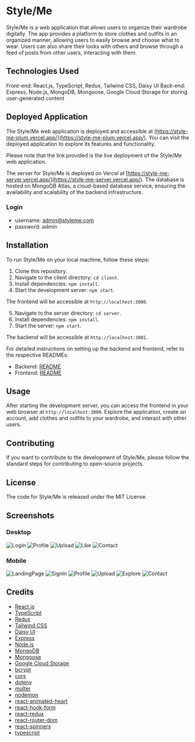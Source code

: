 # Style/Me

Style/Me is a web application that allows users to organize their wardrobe digitally. The app provides a platform to store clothes and outfits in an organized manner, allowing users to easily browse and choose what to wear. Users can also share their looks with others and browse through a feed of posts from other users, interacting with them.

## Technologies Used

Front-end: React.js, TypeScript, Redux, Tailwind CSS, Daisy UI
Back-end: Express, Node.js, MongoDB, Mongoose, Google Cloud Storage for storing user-generated content

## Deployed Application

The Style/Me web application is deployed and accessible at [https://style-me-plum.vercel.app/](https://style-me-plum.vercel.app/). You can visit the deployed application to explore its features and functionality.

Please note that the link provided is the live deployment of the Style/Me web application.

The server for Style/Me is deployed on Vercel at [https://style-me-server.vercel.app/](https://style-me-server.vercel.app/). The database is hosted on MongoDB Atlas, a cloud-based database service, ensuring the availability and scalability of the backend infrastructure.

### Login
- username: admin@styleme.com
- password: admin

## Installation

To run Style/Me on your local machine, follow these steps:

1. Clone this repository.
2. Navigate to the client directory: `cd client`.
3. Install dependencies: `npm install`.
4. Start the development server: `npm start`.

The frontend will be accessible at `http://localhost:3000`.

5. Navigate to the server directory: `cd server`.
6. Install dependencies: `npm install`.
7. Start the server: `npm start`.

The backend will be accessible at `http://localhost:3001`.

For detailed instructions on setting up the backend and frontend, refer to the respective READMEs:

- Backend: [README](./server/README.md)
- Frontend: [README](./client/README.md)

## Usage

After starting the development server, you can access the frontend in your web browser at `http://localhost:3000`. Explore the application, create an account, add clothes and outfits to your wardrobe, and interact with other users.

## Contributing

If you want to contribute to the development of Style/Me, please follow the standard steps for contributing to open-source projects.

## License

The code for Style/Me is released under the MIT License.

## Screenshots
### Desktop

![Login](screenshots/Login.gif)
![Profile](screenshots/Profile.gif)
![Upload](screenshots/Upload.gif)
![Like](screenshots/Like.gif)
![Contact](screenshots/Contact.png)

### Mobile

![LandingPage](screenshots/LandingPage_Mobile.png)
![SignIn](screenshots/SignIn_Mobile.png)
![Profile](screenshots/Profile_Mobile.png)
![Upload](screenshots/Upload_Mobile.png)
![Explore](screenshots/Explore_Mobile.gif)
![Contact](screenshots/Contact_Mobile.png)

## Credits

- [React.js](https://reactjs.org/)
- [TypeScript](https://www.typescriptlang.org/)
- [Redux](https://redux.js.org/)
- [Tailwind CSS](https://tailwindcss.com/)
- [Daisy UI](https://daisyui.com/)
- [Express](https://expressjs.com/)
- [Node.js](https://nodejs.org/en/)
- [MongoDB](https://www.mongodb.com/)
- [Mongoose](https://mongoosejs.com/)
- [Google Cloud Storage](https://cloud.google.com/storage)
- [bcrypt](https://www.npmjs.com/package/bcrypt)
- [cors](https://www.npmjs.com/package/cors)
- [dotenv](https://www.npmjs.com/package/dotenv)
- [multer](https://www.npmjs.com/package/multer)
- [nodemon](https://www.npmjs.com/package/nodemon)
- [react-animated-heart](https://www.npmjs.com/package/react-animated-heart)
- [react-hook-form](https://www.npmjs.com/package/react-hook-form)
- [react-redux](https://www.npmjs.com/package/react-redux)
- [react-router-dom](https://www.npmjs.com/package/react-router-dom)
- [react-spinners](https://www.npmjs.com/package/react-spinners)
- [typescript](https://www.npmjs.com/package/typescript)
